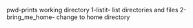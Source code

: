 pwd-prints working directory
1-listit- list directories and files
2-bring_me_home- change to home directory

